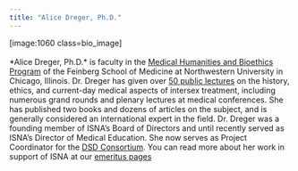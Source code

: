 ```yaml
---
title: "Alice Dreger, Ph.D."
---
```


[image:1060 class=bio_image]<br><br>\*Alice Dreger, Ph.D.\* is faculty in the [Medical Humanities and Bioethics Program][1] of the Feinberg School of Medicine at Northwestern University in Chicago, Illinois. Dr. Dreger has given over [50 public lectures][2] on the history, ethics, and current-day medical aspects of intersex treatment, including numerous grand rounds and plenary lectures at medical conferences. She has published two books and dozens of articles on the subject, and is generally considered an international expert in the field. Dr. Dreger was a founding member of <span class="caps">ISNA</span>&#8217;s Board of Directors and until recently served as <span class="caps">ISNA</span>&#8217;s Director of Medical Education. She now serves as Project Coordinator for the [<span class="caps">DSD</span> Consortium][3]. You can read more about her work in support of <span class="caps">ISNA</span> at our [emeritus pages][4]

 [1]: http://www.medschool.northwestern.edu/mhb/
 [2]: http://www.alicedreger.com/speaking/lectures
 [3]: http://dsdguidelines.org
 [4]: http://www.isna.org/about/emeritus/.%5Cn%5Cn%5Cn%5Cn%5Cn